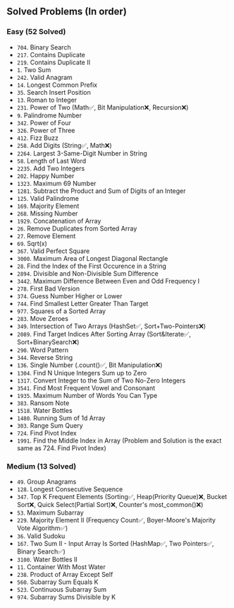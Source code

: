 ## Solved Problems (In order)
### Easy (52 Solved)
- `704`. Binary Search
- `217`. Contains Duplicate
- `219`. Contains Duplicate II
- `1`. Two Sum
- `242`. Valid Anagram   
- `14`. Longest Common Prefix
- `35`. Search Insert Position
- `13`. Roman to Integer
- `231`. Power of Two (Math✅, Bit Manipulation❌, Recursion❌)
- `9`. Palindrome Number
- `342`. Power of Four
- `326`. Power of Three
- `412`. Fizz Buzz
- `258`. Add Digits (String✅, Math❌)
- `2264`. Largest 3-Same-Digit Number in String
- `58`. Length of Last Word
- `2235`. Add Two Integers
- `202`. Happy Number
- `1323`. Maximum 69 Number
- `1281`. Subtract the Product and Sum of Digits of an Integer
- `125`. Valid Palindrome
- `169`. Majority Element
- `268`. Missing Number
- `1929`. Concatenation of Array
- `26`. Remove Duplicates from Sorted Array
- `27`. Remove Element
- `69`. Sqrt(x)
- `367`. Valid Perfect Square
- `3000`. Maximum Area of Longest Diagonal Rectangle
- `28`. Find the Index of the First Occurence in a String
- `2894`. Divisible and Non-Divisible Sum Difference
- `3442`. Maximum Difference Between Even and Odd Frequency I
- `278`. First Bad Version
- `374`. Guess Number Higher or Lower
- `744`. Find Smallest Letter Greater Than Target
- `977`. Squares of a Sorted Array
- `283`. Move Zeroes
- `349`. Intersection of Two Arrays (HashSet✅, Sort+Two-Pointers❌)
- `2089`. Find Target Indices After Sorting Array (Sort&Iterate✅, Sort+BinarySearch❌)
- `290`. Word Pattern
- `344`. Reverse String
- `136`. Single Number (.count()✅, Bit Manipulation❌)
- `1304`. Find N Unique Integers Sum up to Zero
- `1317`. Convert Integer to the Sum of Two No-Zero Integers
- `3541`. Find Most Frequent Vowel and Consonant
- `1935`. Maximum Number of Words You Can Type
- `383`. Ransom Note
- `1518`. Water Bottles
- `1480`. Running Sum of 1d Array
- `303`. Range Sum Query
- `724`. Find Pivot Index
- `1991`. Find the Middle Index in Array (Problem and Solution is the exact same as 724. Find Pivot Index)

### Medium (13 Solved)
- `49`. Group Anagrams
- `128`. Longest Consecutive Sequence
- `347`. Top K Frequent Elements (Sorting✅, Heap(Priority Queue)❌, Bucket Sort❌, Quick Select(Partial Sort)❌, Counter's most_common()❌)
- `53`. Maximum Subarray
- `229`. Majority Element II (Frequency Count✅, Boyer-Moore's Majority Vote Algorithm✅)
- `36`. Valid Sudoku
- `167`. Two Sum II - Input Array Is Sorted (HashMap✅, Two Pointers✅, Binary Search✅)
- `3100`. Water Bottles II
- `11`. Container With Most Water
- `238`. Product of Array Except Self
- `560`. Subarray Sum Equals K
- `523`. Continuous Subarray Sum
- `974`. Subarray Sums Divisible by K
